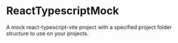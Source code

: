 # ReactTypescriptMock
A mock react-typescript-vite project with a specified project folder structure to use on your projects.
